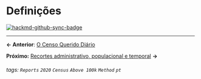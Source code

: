 # Definições

[![hackmd-github-sync-badge](https://hackmd.io/YkMCXMrtQ0GpZM0hNvRRlg/badge)](https://hackmd.io/YkMCXMrtQ0GpZM0hNvRRlg)


---

**← Anterior**: <a href="https://hackmd.io/@querido-diario/report-census-qd-2020-about-census-pt" target="_self">O Censo Querido Diário</a>

**Próximo:** <a href="https://hackmd.io/@querido-diario/report-census-qd-2020-sample-pt" target="_self">Recortes administrativo, populacional e temporal</a> **→**

###### tags: `Reports` `2020` `Census` `Above 100k` `Method` `pt`
